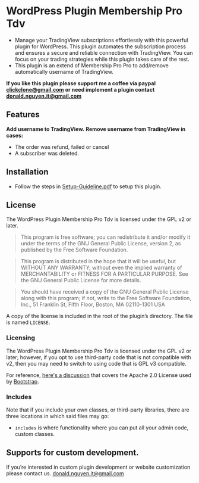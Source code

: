 # WordPress Plugin Membership Pro Tdv 
* Manage your TradingView subscriptions effortlessly with this powerful plugin for WordPress. This plugin automates the subscription process and ensures a secure and reliable connection with TradingView. You can focus on your trading strategies while this plugin takes care of the rest.
* This plugin is an extend of Membership Pro Pro to add/remove automatically username of TradingView.

**If you like this plugin please support me a coffee via paypal clickclone@gmail.com or need implement a plugin contact donald.nguyen.it@gmail.com**

## Features
**Add username to TradingView.**
**Remove username from TradingView in cases:**
* The order was refund, failed or cancel
* A subscriber was deleted.


## Installation

* Follow the steps in [Setup-Guideline.pdf](https://github.com/dearvn/membership-pro-tdv/blob/main/Setup-Guideline.pdf) to setup this plugin.
  
## License

The WordPress Plugin Membership Pro Tdv is licensed under the GPL v2 or later.

> This program is free software; you can redistribute it and/or modify it under the terms of the GNU General Public License, version 2, as published by the Free Software Foundation.

> This program is distributed in the hope that it will be useful, but WITHOUT ANY WARRANTY; without even the implied warranty of MERCHANTABILITY or FITNESS FOR A PARTICULAR PURPOSE. See the GNU General Public License for more details.

> You should have received a copy of the GNU General Public License along with this program; if not, write to the Free Software Foundation, Inc., 51 Franklin St, Fifth Floor, Boston, MA 02110-1301 USA

A copy of the license is included in the root of the plugin’s directory. The file is named `LICENSE`.


### Licensing

The WordPress Plugin Membership Pro Tdv is licensed under the GPL v2 or later; however, if you opt to use third-party code that is not compatible with v2, then you may need to switch to using code that is GPL v3 compatible.

For reference, [here's a discussion](http://make.wordpress.org/themes/2013/03/04/licensing-note-apache-and-gpl/) that covers the Apache 2.0 License used by [Bootstrap](http://twitter.github.io/bootstrap/).

### Includes

Note that if you include your own classes, or third-party libraries, there are three locations in which said files may go:

* `includes` is where functionality where you can put all your admin code, custom classes.

## Supports for custom development.

If you’re interested in custom plugin development or website customization please contact us. donald.nguyen.it@gmail.com
